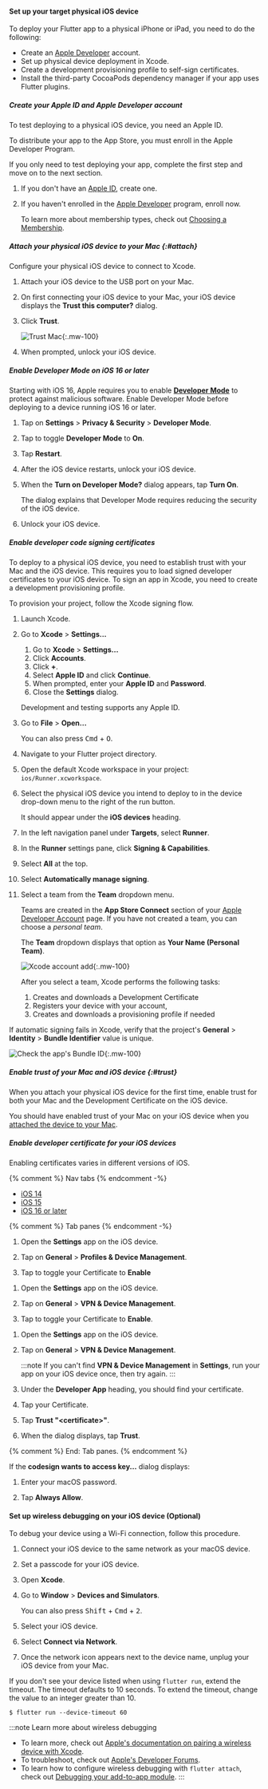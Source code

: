 #### Set up your target physical iOS device

To deploy your Flutter app to a physical iPhone or iPad,
you need to do the following:

- Create an [Apple Developer][] account.
- Set up physical device deployment in Xcode.
- Create a development provisioning profile to self-sign certificates.
- Install the third-party CocoaPods dependency manager
  if your app uses Flutter plugins.

##### Create your Apple ID and Apple Developer account

To test deploying to a physical iOS device, you need an Apple ID.

To distribute your app to the App Store,
you must enroll in the Apple Developer Program.

If you only need to test deploying your app,
complete the first step and move on to the next section.

1. If you don't have an [Apple ID][], create one.

1. If you haven't enrolled in the [Apple Developer][] program, enroll now.

   To learn more about membership types,
   check out [Choosing a Membership][].

[Apple ID]: https://support.apple.com/en-us/HT204316

##### Attach your physical iOS device to your Mac {:#attach}

Configure your physical iOS device to connect to Xcode.

1. Attach your iOS device to the USB port on your Mac.

1. On first connecting your iOS device to your Mac,
   your iOS device displays the **Trust this computer?** dialog.

1. Click **Trust**.

   ![Trust Mac][]{:.mw-100}

1. When prompted, unlock your iOS device.

##### Enable Developer Mode on iOS 16 or later

Starting with iOS 16, Apple requires you to enable **[Developer Mode][]**
to protect against malicious software.
Enable Developer Mode before deploying to a device running iOS 16 or later.

1. Tap on **Settings** <span aria-label="and then">></span>
   **Privacy & Security** <span aria-label="and then">></span>
   **Developer Mode**.

1. Tap to toggle **Developer Mode** to **On**.

1. Tap **Restart**.

1. After the iOS device restarts, unlock your iOS device.

1. When the **Turn on Developer Mode?** dialog appears, tap **Turn On**.

   The dialog explains that Developer Mode requires reducing the security
   of the iOS device.

1. Unlock your iOS device.

##### Enable developer code signing certificates

To deploy to a physical iOS device, you need to establish trust with your
Mac and the iOS device.
This requires you to load signed developer certificates to your iOS device.
To sign an app in Xcode,
you need to create a development provisioning profile.

To provision your project, follow the Xcode signing flow.

1. Launch Xcode.

1. Go to **Xcode** <span aria-label="and then">></span>
   **Settings...**

   1. Go to **Xcode** <span aria-label="and then">></span>
      **Settings...**
   1. Click **Accounts**.
   1. Click **+**.
   1. Select **Apple ID** and click **Continue**.
   1. When prompted, enter your **Apple ID** and **Password**.
   1. Close the **Settings** dialog.

   Development and testing supports any Apple ID.

1. Go to **File** <span aria-label="and then">></span> **Open...**

   You can also press <kbd>Cmd</kbd> + <kbd>O</kbd>.

1. Navigate to your Flutter project directory.

1. Open the default Xcode workspace in your project: `ios/Runner.xcworkspace`.

1. Select the physical iOS device you intend to deploy to in the device
   drop-down menu to the right of the run button.

   It should appear under the **iOS devices** heading.

1. In the left navigation panel under **Targets**, select **Runner**.

1. In the **Runner** settings pane, click **Signing & Capabilities**.

1. Select **All** at the top.

1. Select **Automatically manage signing**.

1. Select a team from the **Team** dropdown menu.

   Teams are created in the **App Store Connect** section of your
   [Apple Developer Account][] page.
   If you have not created a team, you can choose a _personal team_.

   The **Team** dropdown displays that option as **Your Name (Personal Team)**.

   ![Xcode account add][]{:.mw-100}

   After you select a team, Xcode performs the following tasks:

   1. Creates and downloads a Development Certificate
   1. Registers your device with your account,
   1. Creates and downloads a provisioning profile if needed

If automatic signing fails in Xcode, verify that the project's
**General** <span aria-label="and then">></span>
**Identity** <span aria-label="and then">></span>
**Bundle Identifier** value is unique.

![Check the app's Bundle ID][]{:.mw-100}

##### Enable trust of your Mac and iOS device {:#trust}

When you attach your physical iOS device for the first time,
enable trust for both your Mac and the Development Certificate
on the iOS device.

You should have enabled trust of your Mac on your iOS device when
you [attached the device to your Mac](#attach).

##### Enable developer certificate for your iOS devices

Enabling certificates varies in different versions of iOS.

{% comment %} Nav tabs {% endcomment -%}
<ul class="nav nav-tabs" id="ios-versions" role="tablist">
    <li class="nav-item">
        <a class="nav-link" id="ios14-tab" href="#ios14" role="tab" aria-controls="ios14" aria-selected="true">iOS 14</a>
    </li>
    <li class="nav-item">
        <a class="nav-link" id="ios15-tab" href="#ios15" role="tab" aria-controls="ios15" aria-selected="false">iOS 15</a>
    </li>
    <li class="nav-item">
        <a class="nav-link active" id="ios16-tab" href="#ios16" role="tab" aria-controls="ios16" aria-selected="false">iOS 16 or later</a>
    </li>
</ul>

{% comment %} Tab panes {% endcomment -%}
<div class="tab-content">

<div class="tab-pane" id="ios14" role="tabpanel" aria-labelledby="ios14-tab">

1. Open the **Settings** app on the iOS device.

1. Tap on **General** <span aria-label="and then">></span>
   **Profiles & Device Management**.

1. Tap to toggle your Certificate to **Enable**

</div>

<div class="tab-pane" id="ios15" role="tabpanel" aria-labelledby="ios15-tab">

1. Open the **Settings** app on the iOS device.

1. Tap on **General** <span aria-label="and then">></span>
    **VPN & Device Management**.

1. Tap to toggle your Certificate to **Enable**.

</div>

<div class="tab-pane active" id="ios16" role="tabpanel" aria-labelledby="ios16-tab">

1. Open the **Settings** app on the iOS device.

1. Tap on **General** <span aria-label="and then">></span>
    **VPN & Device Management**.

    :::note
    If you can't find **VPN & Device Management**
    in **Settings**, run your app on your iOS device once, then try again.
    :::

1. Under the **Developer App** heading, you should find your certificate.

1. Tap your Certificate.

1. Tap **Trust "\<certificate\>"**.

1. When the dialog displays, tap **Trust**.

</div>
</div>
{% comment %} End: Tab panes. {% endcomment %}

If the **codesign wants to access key...** dialog displays:

1. Enter your macOS password.

1. Tap **Always Allow**.

#### Set up wireless debugging on your iOS device (Optional)

To debug your device using a Wi-Fi connection, follow this procedure.

1. Connect your iOS device to the same network as your macOS device.

1. Set a passcode for your iOS device.

1. Open **Xcode**.

1. Go to **Window** <span aria-label="and then">></span>
   **Devices and Simulators**.

   You can also press <kbd>Shift</kbd> + <kbd>Cmd</kbd> + <kbd>2</kbd>.

1. Select your iOS device.

1. Select **Connect via Network**.

1. Once the network icon appears next to the device name,
   unplug your iOS device from your Mac.

If you don't see your device listed when using `flutter run`,
extend the timeout. The timeout defaults to 10 seconds.
To extend the timeout, change the value to an integer greater than 10.

```console
$ flutter run --device-timeout 60
```

:::note Learn more about wireless debugging
* To learn more, check out
  [Apple's documentation on pairing a wireless device with Xcode][].
* To troubleshoot, check out [Apple's Developer Forums][].
* To learn how to configure wireless debugging with `flutter attach`,
  check out [Debugging your add-to-app module][].
:::

[Check the app's Bundle ID]: /assets/images/docs/setup/xcode-unique-bundle-id.png
[Choosing a Membership]: {{site.apple-dev}}/support/compare-memberships
[Trust Mac]: /assets/images/docs/setup/trust-computer.png
[Xcode account add]: /assets/images/docs/setup/xcode-account.png
[Developer Mode]: {{site.apple-dev}}/documentation/xcode/enabling-developer-mode-on-a-device
[Apple's Developer Forums]: {{site.apple-dev}}/forums/
[Debugging your add-to-app module]: /add-to-app/debugging/#wireless-debugging
[Apple's documentation on pairing a wireless device with Xcode]: https://help.apple.com/xcode/mac/9.0/index.html?localePath=en.lproj#/devbc48d1bad
[Apple Developer]: {{site.apple-dev}}/programs/
[Apple Developer Account]: {{site.apple-dev}}/account
